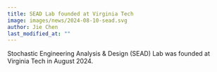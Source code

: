 ```yaml
---
title: SEAD Lab founded at Virginia Tech
image: images/news/2024-08-10-sead.svg
author: Jie Chen
last_modified_at: ""
---
```


Stochastic Engineering Analysis & Design (SEAD) Lab was founded at  Virginia Tech in August 2024.
